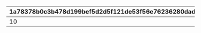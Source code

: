 |1a78378b0c3b478d199bef5d2d5f121de53f56e76236280dad422a2b92d0c6d1|8c8f4cd1866a5f9f15e216ce16f6bf47fde8621ac296ad3bb6cc4055b22d13a2|82e8d8a7f89cb15ecca0e2d56fde4b96ab88b32f5dadfed7bfe938e7b14cdd20|6f9ab91e1f198d88d0845c393a4b1f8f4d843a99b31fac464d96379c32974542|bf717b98e9eabf5ee96e7047e67a25a334b5345512e00e6e868808fa86496d85|
| --- | --- | --- | --- | --- |
|10|41000|11019005|1|-1|